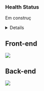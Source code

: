 ### Health Status

Em construç
<details>

## Configuração de ORM (Database)
 - [x] [User](https://github.com/Underewarrr/fullstack-vercel-sg-app-nextjs/blob/master/database/models/User.ts)
## Rotas Front-End
- /user
  - /login
  - /register
## Rotas Back-end
- /api
  - /user
    - /login
    - /register

</details>

## Front-end

![](https://api.checklyhq.com/v1/badges/checks/788e01e1-cdb0-408d-9d89-f1f9c233baa8?style=flat&theme=default)

## Back-end

![](https://api.checklyhq.com/v1/badges/checks/4c63d349-8aa0-43fd-ba62-7c69b0304083?style=flat&theme=default)
